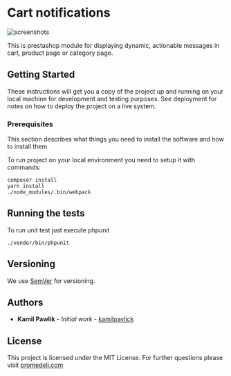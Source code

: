 # Cart notifications
![screenshots](http://promedeli.com/img/cn.png)

This is prestashop module for displaying dynamic, actionable messages in cart, product page or category page.

## Getting Started

These instructions will get you a copy of the project up and running on your local machine for development and testing purposes. 
See deployment for notes on how to deploy the project on a live system.

### Prerequisites

This section describes what things you need to install the software and how to install them

To run project on your local environment you need to setup it with commands:

```
composer install
yarn install
./node_modules/.bin/webpack
```

## Running the tests

To run unit test just execute phpunit

```
./vendor/bin/phpunit
```

## Versioning

We use [SemVer](http://semver.org/) for versioning. 

## Authors

* **Kamil Pawlik** - *Initial work* - [kamilpavlick](https://github.com/kamilpavlick)

## License

This project is licensed under the MIT License.
For further questions please visit [promedeli.com](https://promedeli.com/)

